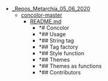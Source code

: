 - <a href = "E:\Node_projects\Node_Way\NBase\_Md\_Index\__Closer\_Metarhia\_Repos_Metarchia_05_06_2020\cat._Repos_Metarchia_05_06_2020\dir._Repos_Metarchia_05_06_2020.md">_Repos_Metarchia_05_06_2020</a>
    - <a href = "E:\Node_projects\Node_Way\NBase\_Md\_Index\__Closer\_Metarhia\_Repos_Metarchia_05_06_2020\concolor-master\cat.concolor-master\dir.concolor-master.md">concolor-master</a>
        - <a href = "E:\Node_projects\Node_Way\NBase\_Md\_Index\__Closer\_Metarhia\_Repos_Metarchia_05_06_2020\concolor-master\README.md">README.md</a>
            - *# Concolor
            - *## Usage
            - *## String tag
            - *## Tag factory
            - *## Style function
            - *## Themes
            - *## Themes as functions
            - *## Contributors
    
